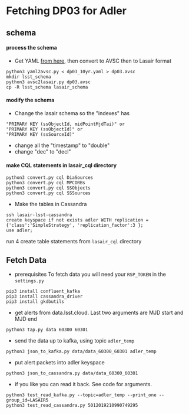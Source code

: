 # Fetching DP03 for Adler
## schema

#### process the schema
- Get YAML [from here](https://raw.githubusercontent.com/lsst/sdm_schemas/main/yml/dp03_10yr.yaml), then convert to AVSC then to Lasair format
```
python3 yaml2avsc.py < dp03_10yr.yaml > dp03.avsc
mkdir lsst_schema
python3 avsc2lasair.py dp03.avsc
cp -R lsst_schema lasair_schema
```
#### modify the schema
- Change the lasair schema so the "indexes" has
```
"PRIMARY KEY (ssObjectId, midPointMjdTai)" or
"PRIMARY KEY (ssObjectId)" or
"PRIMARY KEY (ssSourceId)"
```
- change all the "timestamp" to "double"
- change "dec" to "decl"

#### make CQL statements in lasair_cql directory
```
python3 convert.py cql DiaSources
python3 convert.py cql MPCORBs
python3 convert.py cql SSObjects
python3 convert.py cql SSSources
```
 - Make the tables in Cassandra
```
ssh lasair-lsst-cassandra
create keyspace if not exists adler WITH replication = {'class':'SimpleStrategy', 'replication_factor':3 };
use adler;
```
run 4 create table statements from `lasair_cql` directory

## Fetch Data
- prerequisites
To fetch data you will need your `RSP_TOKEN` in the `settings.py`
```
pip3 install confluent_kafka
pip3 install cassandra_driver
pip3 install gkdbutils
```
- get alerts from data.lsst.cloud. Last two arguments are MJD start and MJD end
```
python3 tap.py data 60300 60301
```
- send the data up to kafka, using topic `adler_temp`
```
python3 json_to_kafka.py data/data_60300_60301 adler_temp
```
- put alert packets into adler keyspace
```
python3 json_to_cassandra.py data/data_60300_60301
```
- if you like you can read it back. See code for arguments.
```
python3 test_read_kafka.py --topic=adler_temp --print_one --group_id=LASAIR5
python3 test_read_cassandra.py 5012019210990749295

